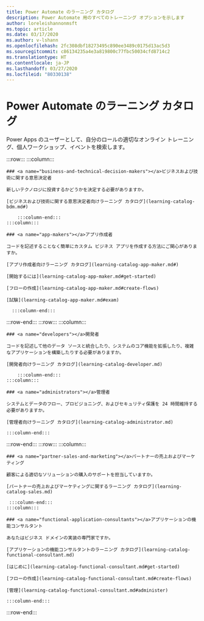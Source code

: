 ```yaml
---
title: Power Automate のラーニング カタログ
description: Power Automate 用のすべてのトレーニング オプションを示します
author: loreleishannonmsft
ms.topic: article
ms.date: 03/17/2020
ms.author: v-lshann
ms.openlocfilehash: 2fc308dbf18273495c890ee3489c0175d13ac5d3
ms.sourcegitcommit: c86134235a4e3a819800c77fbc50034cfd8714c2
ms.translationtype: HT
ms.contentlocale: ja-JP
ms.lasthandoff: 03/27/2020
ms.locfileid: "80330138"
---
```

# <a name="learning-catalog-for-power-automate"></a>Power Automate のラーニング カタログ

Power Apps のユーザーとして、自分のロールの適切なオンライン トレーニング、個人ワークショップ、イベントを検索します。

<!-- ![Universal Windows Platform (UWP)](images/platform-uwp.png)  -->  

:::row:::
    :::column:::
<!-- ![Universal Windows Platform (UWP)](images/platform-uwp.png)  -->  

    ### <a name="business-and-technical-decision-makers"></a>ビジネスおよび技術に関する意思決定者

    新しいテクノロジに投資するかどうかを決定する必要がありますか。 

    [ビジネスおよび技術に関する意思決定者向けラーニング カタログ](learning-catalog-bdm.md#)

        :::column-end:::
    :::column:::

    ### <a name="app-makers"></a>アプリ作成者

    コードを記述することなく簡単にカスタム ビジネス アプリを作成する方法にご関心がありますか。 

    [アプリ作成者向けラーニング カタログ](learning-catalog-app-maker.md#)

    [開始するには](learning-catalog-app-maker.md#get-started)

    [フローの作成](learning-catalog-app-maker.md#create-flows)

    [試験](learning-catalog-app-maker.md#exam)

      :::column-end:::
:::row-end:::
:::row:::
    :::column:::

    ### <a name="developers"></a>開発者

    コードを記述して他のデータ ソースと統合したり、システムのコア機能を拡張したり、複雑なアプリケーションを構築したりする必要がありますか。

    [開発者向けラーニング カタログ](learning-catalog-developer.md)

        :::column-end:::
    :::column:::

    ### <a name="administrators"></a>管理者

    システムとデータのフロー、プロビジョニング、およびセキュリティ保護を 24 時間維持する必要がありますか。

    [管理者向けラーニング カタログ](learning-catalog-administrator.md)

    :::column-end:::
:::row-end:::
:::row:::
    :::column:::

    ### <a name="partner-sales-and-marketing"></a>パートナーの売上およびマーケティング

    顧客による適切なソリューションの購入のサポートを担当していますか。

    [パートナーの売上およびマーケティングに関するラーニング カタログ](learning-catalog-sales.md)

     :::column-end:::
    :::column:::

    ### <a name="functional-application-consultants"></a>アプリケーションの機能コンサルタント

    あなたはビジネス ドメインの実装の専門家ですか。 

    [アプリケーションの機能コンサルタントのラーニング カタログ](learning-catalog-functional-consultant.md)

    [はじめに](learning-catalog-functional-consultant.md#get-started)

    [フローの作成](learning-catalog-functional-consultant.md#create-flows)

    [管理](learning-catalog-functional-consultant.md#administer)

    :::column-end:::
:::row-end:::


